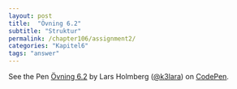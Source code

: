 ```yaml
---
layout: post
title:  "Övning 6.2"
subtitle: "Struktur"
permalink: /chapter106/assignment2/
categories: "Kapitel6"
tags: "answer"
---
```

<p data-height="500" data-theme-id="light" data-slug-hash="mWzKdY" data-default-tab="html,result" data-user="k3lara" data-embed-version="2" data-pen-title="Övning 6.2" class="codepen">See the Pen <a href="http://codepen.io/k3lara/pen/mWzKdY/">Övning 6.2</a> by Lars Holmberg (<a href="http://codepen.io/k3lara">@k3lara</a>) on <a href="http://codepen.io">CodePen</a>.</p>
<script async src="https://production-assets.codepen.io/assets/embed/ei.js"></script>
<figcaption></figcaption>

